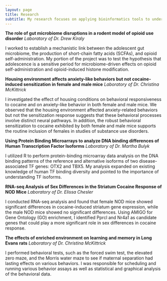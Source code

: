 ```yaml
---
layout: page
title: Research
subtitle: My research focuses on applying bioinformatics tools to understand complex brain disorders and diseases.
---
```


**The role of gut microbiome disruptions in a rodent model of opioid use disorder**
_Laboratory of Dr. Drew Kiraly_

I worked to establish a mechanistic link between the adolescent gut microbiome, the production of short-chain fatty acids (SCFAs), and opioid self-administration. My portion of the project was to test the hypothesis that adolescence is a sensitive period for microbiome-driven effects on opioid self-administration and opioid-induced histone modification. 

**Housing environment affects anxiety-like behaviors but not cocaine-induced sensitization in female and male mice**
_Laboratory of Dr. Christina McKittrick_

I investigated the effect of housing conditions on behavioral responsiveness to cocaine and on anxiety-like behavior in both female and male mice. We observed that the housing environment affected anxiety-related behaviors but not the sensitization response suggests that these behavioral processes involve distinct neural pathways. In addition, the robust behavioral sensitization to cocaine exhibited by both female and male mice supports the routine inclusion of females in studies of substance use disorders.   

**Using Protein Binding Microarrays to analyze DNA binding differences of Human Transcription Factor Isoforms**
_Laboratory of Dr. Martha Bulyk_

I utilized R to perform protein-binding microarray data analysis on the DNA binding patterns of the reference and alternative isoforms of two disease-associated TF genes: OTX2 and TBX5. My analysis expanded on existing knowledge of human TF binding diversity and pointed to the importance of understanding TF isoforms. 

**RNA-seq Analysis of Sex Differences in the Striatum Cocaine Response of NOD Mice**
_Laboratory of Dr. Elissa Chesler_

I conducted RNA-seq analysis and found that female NOD mice showed significant differences in cocaine-induced striatum gene expression, while the male NOD mice showed no significant differences. Using AMIGO for Gene Ontology (GO) enrichment, I identified Pprcl and Nr4a1 as candidate genes that could play a more significant role in sex differences in cocaine response. 

**The effects of enriched environment on learning and memory in Long Evans rats**
_Laboratory of Dr. Christina McKittrick_

I performed behavioral tests, such as the forced swim test, the elevated zero maze, and the Morris water maze to see if maternal separation had lasting effects on various behaviors. I was responsible for scheduling and running various behavior assays as well as statistical and graphical analysis of the behavioral data. 
